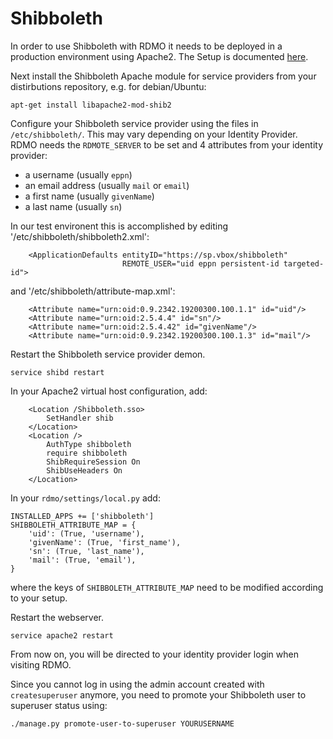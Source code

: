Shibboleth
==========

In order to use Shibboleth with RDMO it needs to be deployed in a production environment using Apache2. The Setup is documented [here](docs/production-setup.md).

Next install the Shibboleth Apache module for service providers from your distirbutions repository, e.g. for debian/Ubuntu:

```
apt-get install libapache2-mod-shib2
```

Configure your Shibboleth service provider using the files in `/etc/shibboleth/`. This may vary depending on your Identity Provider. RDMO needs the `RDMOTE_SERVER` to be set and 4 attributes from your identity provider:

* a username (usually `eppn`)
* an email address (usually `mail` or `email`)
* a first name (usually `givenName`)
* a last name (usually `sn`)

In our test environent this is accomplished by editing '/etc/shibboleth/shibboleth2.xml':

```
    <ApplicationDefaults entityID="https://sp.vbox/shibboleth"
                         REMOTE_USER="uid eppn persistent-id targeted-id">
```

and '/etc/shibboleth/attribute-map.xml':

```
    <Attribute name="urn:oid:0.9.2342.19200300.100.1.1" id="uid"/>
    <Attribute name="urn:oid:2.5.4.4" id="sn"/>
    <Attribute name="urn:oid:2.5.4.42" id="givenName"/>
    <Attribute name="urn:oid:0.9.2342.19200300.100.1.3" id="mail"/>
```

Restart the Shibboleth service provider demon.

```
service shibd restart
```

In your Apache2 virtual host configuration, add:

```
    <Location /Shibboleth.sso>
        SetHandler shib
    </Location>
    <Location />
        AuthType shibboleth
        require shibboleth
        ShibRequireSession On
        ShibUseHeaders On
    </Location>
```

In your `rdmo/settings/local.py` add:

```
INSTALLED_APPS += ['shibboleth']
SHIBBOLETH_ATTRIBUTE_MAP = {
    'uid': (True, 'username'),
    'givenName': (True, 'first_name'),
    'sn': (True, 'last_name'),
    'mail': (True, 'email'),
}
```

where the keys of `SHIBBOLETH_ATTRIBUTE_MAP` need to be modified according to your setup.

Restart the webserver.

```
service apache2 restart
```

From now on, you will be directed to your identity provider login when visiting RDMO.

Since you cannot log in using the admin account created with `createsuperuser` anymore, you need to promote your Shibboleth user to superuser status using:

```
./manage.py promote-user-to-superuser YOURUSERNAME
```
